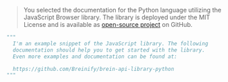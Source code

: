 <blockquote class="lang-specific python">
<p>You selected the documentation for the Python language utilizing the JavaScript Browser library.
The library is deployed under the MIT License and is available as <a href="https://github.com/Breinify/brein-api-library-python">open-source project</a>
on GitHub.</p>
</blockquote>

>
```python
"""
  I'm an example snippet of the JavaScript library. The following
  documentation should help you to get started with the library.
  Even more examples and documentation can be found at:

  https://github.com/Breinify/brein-api-library-python
"""
```